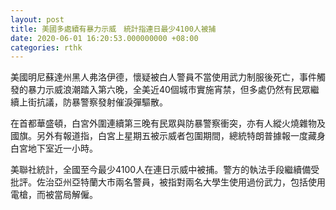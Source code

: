 ```yaml
---
layout: post
title: 美國多處續有暴力示威　統計指連日最少4100人被捕
date: 2020-06-01 16:20:53.000000000 +08:00
categories: rthk
---
```


美國明尼蘇達州黑人弗洛伊德，懷疑被白人警員不當使用武力制服後死亡，事件觸發的暴力示威浪潮踏入第六晚，全美近40個城市實施宵禁，但多處仍然有民眾繼續上街抗議，防暴警察發射催淚彈驅散。

在首都華盛頓，白宮外圍連續第三晚有民眾與防暴警察衝突，亦有人縱火燒雜物及國旗。另外有報道指，白宮上星期五被示威者包圍期間，總統特朗普據報一度藏身白宮地下室近一小時。

美聯社統計，全國至今最少4100人在連日示威中被捕。警方的執法手段繼續備受批評。佐治亞州亞特蘭大市兩名警員，被指對兩名大學生使用過份武力，包括使用電槍，而被當局解僱。

